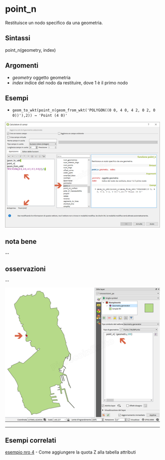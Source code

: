 # point_n

Restituisce un nodo specifico da una geometria.

## Sintassi

point_n(geometry, index)

## Argomenti

* _geometry_ oggetto geometria
* _index_ indice del nodo da restituire, dove 1 è il primo nodo

## Esempi

* `geom_to_wkt(point_n(geom_from_wkt('POLYGON((0 0, 4 0, 4 2, 0 2, 0 0))'),2)) → 'Point (4 0)'`


![](/img/geometria/point_n/point_n1.png)

## nota bene

--

## osservazioni

--

![](/img/geometria/point_n/point_n2.png)

---

## Esempi correlati

[esempio nro 4](/esempi/add_col_z.md) - Come aggiungere la quota Z alla tabella attributi
